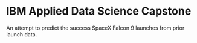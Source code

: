 # IBM Applied Data Science Capstone
An attempt to predict the success SpaceX Falcon 9 launches from prior launch data.
